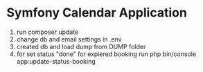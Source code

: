 Symfony Calendar Application
========================

1) run composer update
2) change db and email settings in .env
3) created db and load dump from DUMP folder
4) for set status "done" for expiered booking run php bin/console app:update-status-booking